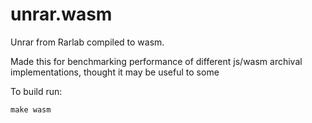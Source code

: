 # unrar.wasm

Unrar from Rarlab compiled to wasm.

Made this for benchmarking performance of different js/wasm archival implementations, thought it may be useful to some

To build run:
```
make wasm
```
